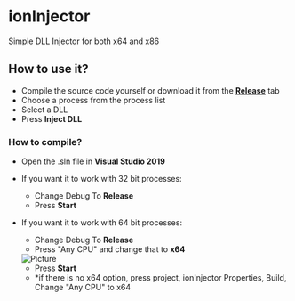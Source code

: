 # ionInjector
Simple DLL Injector for both x64 and x86

## How to use it?
 * Compile the source code yourself or download it from the <a href="https://github.com/robi0t/ionInjector/releases/tag/release">**Release**</a> tab
 * Choose a process from the process list
 * Select a DLL
 * Press **Inject DLL**
 
 ### How to compile?
  * Open the .sln file in **Visual Studio 2019**
  * If you want it to work with 32 bit processes:
    * Change Debug To **Release**
    * Press **Start**
  * If you want it to work with 64 bit processes:
    * Change Debug To **Release**
    * Press "Any CPU" and change that to **x64** 
     <img src="https://cdn.discordapp.com/attachments/773559872884965446/801874416313040896/unknown.png" alt="Picture">
    
    * Press **Start**
    * *if there is no x64 option, press project, ionInjector Properties, Build, Change "Any CPU" to x64
